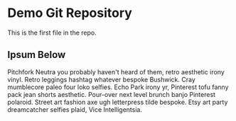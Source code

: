 # Demo Git Repository

This is the first file in the repo.

## Ipsum Below

Pitchfork Neutra you probably haven't heard of them, retro aesthetic irony vinyl. Retro leggings hashtag whatever bespoke Bushwick. Cray mumblecore paleo four loko selfies. Echo Park irony yr, Pinterest tofu fanny pack jean shorts aesthetic. Pour-over next level brunch banjo Pinterest polaroid. Street art fashion axe ugh letterpress tilde bespoke. Etsy art party dreamcatcher selfies plaid, Vice Intelligentsia.